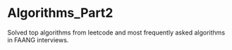 # Algorithms_Part2
Solved top algorithms from leetcode and most frequently asked algorithms in FAANG interviews.
